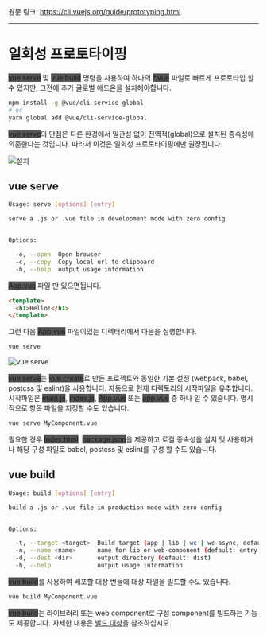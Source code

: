 원문 링크: <https://cli.vuejs.org/guide/prototyping.html>

---

# 일회성 프로토타이핑

<span style="background-color: #555;">vue serve</span> 및 <span style="background-color: #555;">vue build</span> 명령을 사용하여 하나의 <span style="background-color: #555;">\*.vue</span> 파일로 빠르게 프로토타입 할 수 있지만, 그전에 추가 글로벌 애드온을 설치해야합니다.

```sh
npm install -g @vue/cli-service-global
# or
yarn global add @vue/cli-service-global
```

<span style="background-color: #555;">vue serve</span>의 단점은 다른 환경에서 일관성 없이 전역적(global)으로 설치된 종속성에 의존한다는 것입니다. 따라서 이것은 일회성 프로토타이핑에만 권장됩니다.

![설치](https://i.imgur.com/vk34M0f.gif)

## vue serve

```sh
Usage: serve [options] [entry]

serve a .js or .vue file in development mode with zero config


Options:

  -o, --open  Open browser
  -c, --copy  Copy local url to clipboard
  -h, --help  output usage information
```

<span style="background-color: #555;">App.vue</span> 파일 만 있으면됩니다.

```html
<template>
  <h1>Hello!</h1>
</template>
```

그런 다음 <span style="background-color: #555;">App.vue</span> 파일이있는 디렉터리에서 다음을 실행합니다.

```sh
vue serve
```

![vue serve](https://i.imgur.com/mw9Gsns.gif)

<span style="background-color: #555;">vue serve</span>는 <span style="background-color: #555;">vue create</span>로 만든 프로젝트와 동일한 기본 설정 (webpack, babel, postcss 및 eslint)을 사용합니다.
자동으로 현재 디렉토리의 시작파일을 유추합니다. 시작파일은 <span style="background-color: #555;">main.js</span>, <span style="background-color: #555;">index.js</span>, <span style="background-color: #555;">App.vue</span> 또는 <span style="background-color: #555;">app.vue</span> 중 하나 일 수 있습니다. 명시 적으로 항목 파일을 지정할 수도 있습니다.

```sh
vue serve MyComponent.vue
```

필요한 경우 <span style="background-color: #555;">index.html</span>, <span style="background-color: #555;">package.json</span>을 제공하고 로컬 종속성을 설치 및 사용하거나 해당 구성 파일로 babel, postcss 및 eslint를 구성 할 수도 있습니다.

## vue build

```sh
Usage: build [options] [entry]

build a .js or .vue file in production mode with zero config


Options:

  -t, --target <target>  Build target (app | lib | wc | wc-async, default: app)
  -n, --name <name>      name for lib or web-component (default: entry filename)
  -d, --dest <dir>       output directory (default: dist)
  -h, --help             output usage information
```

<span style="background-color: #555;">vue build</span>를 사용하여 배포할 대상 번들에 대상 파일을 빌드할 수도 있습니다.

```sh
vue build MyComponent.vue
```

<span style="background-color: #555;">vue build</span>는 라이브러리 또는 web component로 구성 component를 빌드하는 기능도 제공합니다. 자세한 내용은 [빌드 대상](https://cli.vuejs.org/guide/build-targets.html)을 참조하십시오.
